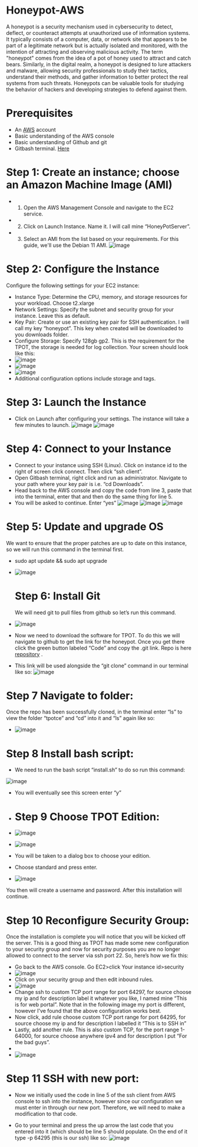 # Honeypot-AWS

A honeypot is a security mechanism used in cybersecurity to detect, deflect, or counteract attempts at unauthorized use of information systems. It typically consists of a computer, data, or network site that appears to be part of a legitimate network but is actually isolated and monitored, with the intention of attracting and observing malicious activity. The term "honeypot" comes from the idea of a pot of honey used to attract and catch bears. Similarly, in the digital realm, a honeypot is designed to lure attackers and malware, allowing security professionals to study their tactics, understand their methods, and gather information to better protect the real systems from such threats. Honeypots can be valuable tools for studying the behavior of hackers and developing strategies to defend against them.

# Prerequisites
* An [AWS](https://aws.amazon.com/)  account
* Basic understanding of the AWS console
* Basic understanding of Github and git
* Gitbash terminal.  [Here](https://gitforwindows.org/) 

# Step 1: Create an instance; choose an Amazon Machine Image (AMI)
* 1. Open the AWS Management Console and navigate to the EC2 service.
* 2. Click on Launch Instance. Name it. I will call mine “HoneyPotServer”.
* 3. Select an AMI from the list based on your requirements. For this guide, we'll use the Debian 11 AMI.
![image](https://github.com/rogerbarrow/Honeypot-AWS/assets/46138186/147f7bc8-d950-4e7f-a6e1-da6115764bbb)

# Step 2: Configure the Instance
Configure the following settings for your EC2 instance:

* Instance Type: Determine the CPU, memory, and storage resources for your workload. Choose t2.xlarge
* Network Settings: Specify the subnet and security group for your instance. Leave this as default.
* Key Pair: Create or use an existing key pair for SSH authentication. I will call my key “honeypot”. This key when created will be downloaded to you downloads folder.
* Configure Storage: Specify 128gb gp2. This is the requirement for the TPOT, the storage is needed for log collection. Your screen should look like this:
* ![image](https://github.com/rogerbarrow/Honeypot-AWS/assets/46138186/00ec51b3-f178-44ee-a926-8185c9699337)
* ![image](https://github.com/rogerbarrow/Honeypot-AWS/assets/46138186/b6ef4bd6-6a23-4c98-af45-b49d0843a073)
* ![image](https://github.com/rogerbarrow/Honeypot-AWS/assets/46138186/157c3062-e932-4195-a969-23a63e9cf972)
* Additional configuration options include storage and tags.

# Step 3: Launch the Instance
* Click on Launch after configuring your settings. The instance will take a few minutes to launch.
![image](https://github.com/rogerbarrow/Honeypot-AWS/assets/46138186/7f1a6489-b132-4da3-9ca7-78a4c232722d)
![image](https://github.com/rogerbarrow/Honeypot-AWS/assets/46138186/cc04ee8d-b678-4b64-b94f-b9a3e35b3b94)


# Step 4: Connect to your Instance
* Connect to your instance using SSH (Linux). Click on instance id to the right of screen click connect. Then click “ssh client”.
* Open Gitbash terminal, right click and run as administrator. Navigate to your path where your key pair is i.e. “cd Downloads”.
* Head back to the AWS console and copy the code from line 3, paste that into the terminal, enter that and then do the same thing for line 5.
* You will be asked to continue. Enter “yes”
![image](https://github.com/rogerbarrow/Honeypot-AWS/assets/46138186/502fa5c3-d8e6-4697-9970-b650a7bf52cc)
![image](https://github.com/rogerbarrow/Honeypot-AWS/assets/46138186/c350e8d3-365e-4dd1-b416-da9f488fd984)
![image](https://github.com/rogerbarrow/Honeypot-AWS/assets/46138186/6547939b-6e30-43a0-85c7-5252bbd64e5d)

# Step 5: Update and upgrade OS
We want to ensure that the proper patches are up to date on this instance, so we will run this command in the terminal first.
* sudo apt update && sudo apt upgrade
* ![image](https://github.com/rogerbarrow/Honeypot-AWS/assets/46138186/98c3d0a5-d3fb-47f8-ac7b-c973850aa138)

  # Step 6: Install Git
  We will need git to pull files from github so let’s run this command.
 * ![image](https://github.com/rogerbarrow/Honeypot-AWS/assets/46138186/9f807dc7-9ae2-4b2c-98c3-d741668af187)

 * Now we need to download the software for TPOT. To do this we will navigate to github to get the link for the honeypot. Once you get there click the green button labeled “Code” and copy the .git link. Repo is here [repository](https://github.com/telekom-security/tpotce/) .
 * This link will be used alongside the “git clone” command in our terminal like so:
![image](https://github.com/rogerbarrow/Honeypot-AWS/assets/46138186/f9375fcb-71de-4396-9f96-f6d0f528a1da)

# Step 7 Navigate to folder:
Once the repo has been successfully cloned, in the terminal enter “ls” to view the folder “tpotce” and “cd” into it and “ls” again like so:
* ![image](https://github.com/rogerbarrow/Honeypot-AWS/assets/46138186/02a1c01a-c226-47f5-b85c-5f1785e3c56c)

# Step 8 Install bash script:
* We need to run the bash script “install.sh” to do so run this command:
  
![image](https://github.com/rogerbarrow/Honeypot-AWS/assets/46138186/93063c98-dc58-4c29-a218-7dc550a7f9a9)
* You will eventually see this screen enter “y”

* # Step 9 Choose TPOT Edition:
* ![image](https://github.com/rogerbarrow/Honeypot-AWS/assets/46138186/7f127d1d-4ebc-4224-b835-14fb5a225a82)
* ![image](https://github.com/rogerbarrow/Honeypot-AWS/assets/46138186/efa04882-04fc-445b-b790-8cfbfe5882ab)

* You will be taken to a dialog box to choose your edition.
*  Choose standard and press enter.
*  ![image](https://github.com/rogerbarrow/Honeypot-AWS/assets/46138186/e5219107-1ba4-475d-ac34-248161f2ade1)

You then will create a username and password.
After this installation will continue.
# Step 10 Reconfigure Security Group:
Once the installation is complete you will notice that you will be kicked off the server. This is a good thing as TPOT has made some new configuration to your security group and now for security purposes you are no longer allowed to connect to the server via ssh port 22. So, here’s how we fix this:
* Go back to the AWS console. Go EC2>click Your instance id>security
* ![image](https://github.com/rogerbarrow/Honeypot-AWS/assets/46138186/1af28988-aafa-415a-a494-4954843d2422)
* Click on your security group and then edit inbound rules.
* ![image](https://github.com/rogerbarrow/Honeypot-AWS/assets/46138186/c060afd3-4aa4-4d16-9053-7eec98fad8b1)
* Change ssh to custom TCP port range for port 64297, for source choose my ip and for description label it whatever you like, I named mine “This is for web portal”. Note that in the following image my port is different, however I’ve found that the above configuration works best.
* Now click, add rule choose custom TCP port range for port 64295, for source choose my ip and for description I labelled it “This is to SSH in”
* Lastly, add another rule. This is also custom TCP, for the port range 1-64000, for source choose anywhere ipv4 and for description I put “For the bad guys”.
* 
* ![image](https://github.com/rogerbarrow/Honeypot-AWS/assets/46138186/b5436f85-9162-4c4f-814f-899e87eab475)

# Step 11 SSH with new port:
* Now we initially used the code in line 5 of the ssh client from AWS console to ssh into the instance, however since our configuration we must enter in through our new port. Therefore, we will need to make a modification to that code.

* Go to your terminal and press the up arrow the last code that you entered into it (which should be line 5 should populate. On the end of it type -p 64295 (this is our ssh) like so:
![image](https://github.com/rogerbarrow/Honeypot-AWS/assets/46138186/beaf916e-99d1-4efd-8d36-cd34454d23b8)




